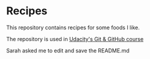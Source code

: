 # Recipes

This repository contains recipes for some foods I like.

The repository is used in [Udacity's Git & GitHub course](https://www.udacity.com/course/how-to-use-git-and-github--ud775)

Sarah asked me to edit and save the README.md 